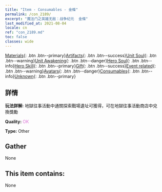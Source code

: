 ```yaml
---
title: "Item - Consumables - 金條"
permalink: /con_2189/
excerpt: "魔法门之英雄无敌：战争纪元  金條"
last_modified_at: 2021-08-04
locale: cn
ref: "con_2189.md"
toc: false
classes: wide
---
```

 [Materials](/ItemsCN/){: .btn .btn--primary}[Artifacts](/ItemsCN/Artifacts/){: .btn .btn--success}[Unit Soul](/ItemsCN/UnitSoul/){: .btn .btn--warning}[Unit Awakening](/ItemsCN/UnitAwakening/){: .btn .btn--danger}[Hero Soul](/ItemsCN/HeroSoul/){: .btn .btn--info}[Hero Skill](/ItemsCN/HeroSkill/){: .btn .btn--primary}[Gift](/ItemsCN/Gift/){: .btn .btn--success}[Event related](/ItemsCN/Events/){: .btn .btn--warning}[Avatars](/ItemsCN/Avatars/){: .btn .btn--danger}[Consumables](/ItemsCN/Consumables/){: .btn .btn--info}[Unknown](/ItemsCN/Unknown/){: .btn .btn--primary}

## 詳情
 **玩法詳解:** 地獄往事活動中通關探索戰場遺址可獲得，可在地獄往事活動商店中兌換獎勵

 **Quality:** <span style="color: #DA70D6">OK</span>

 **Type:** Other

## Gather

  None

## This item contains:

  None

